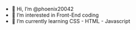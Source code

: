- 👋 Hi, I’m @phoenix20042
- 👀 I’m interested in Front-End coding
- 🌱 I’m currently learning CSS - HTML - Javascript

<!---
phoenix20042/phoenix20042 is a ✨ special ✨ repository because its `README.md` (this file) appears on your GitHub profile.
You can click the Preview link to take a look at your changes.
--->
